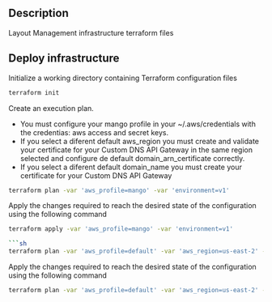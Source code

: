 ## Description
Layout Management infrastructure terraform files

## Deploy infrastructure
Initialize a working directory containing Terraform configuration files

```sh
terraform init
```

Create an execution plan. 

- You must configure your mango profile in your ~/.aws/credentials with the credentias: aws access and secret keys. 
- If you select a diferent default aws_region you must create and validate your certificate for your Custom DNS API Gateway in the same region selected and configure de default domain_arn_certificate correctly.
- If you select a diferent default domain_name you must create your certificate for your Custom DNS API Gateway

```sh
terraform plan -var 'aws_profile=mango' -var 'environment=v1'
```

Apply the changes required to reach the desired state of the configuration using the following command

```sh
terraform apply -var 'aws_profile=mango' -var 'environment=v1'

```sh
terraform plan -var 'aws_profile=default' -var 'aws_region=us-east-2' -var 'environment=v1'
```

Apply the changes required to reach the desired state of the configuration using the following command

```sh
terraform plan -var 'aws_profile=default' -var 'aws_region=us-east-2' -var 'environment=v1'
```
